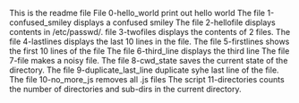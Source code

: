 This is the readme file
File 0-hello_world print out hello world
The file 1-confused_smiley displays a confused smiley
The file 2-hellofile displays contents in /etc/passwd/.
file 3-twofiles displays the contents of 2 files.
The file 4-lastlines displays the last 10 lines in the file.
The file 5-firstlines shows the first 10 lines of the file
The file 6-third_line displays the third line
The file 7-file makes a noisy file.
The file 8-cwd_state saves the current state of the directory.
The file 9-duplicate_last_line duplicate syhe last line of the file.
The file 10-no_more_js removes all .js files
The script 11-directories counts the number of directories and sub-dirs in the current directory.

